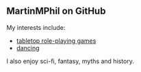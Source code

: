 ## MartinMPhil on GitHub

My interests include:

- [tabletop role-playing games](http://www.dancewith.co.uk/rpg/)
- [dancing](http://www.dancewith.co.uk/)

I also enjoy sci-fi, fantasy, myths and history.
